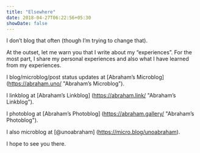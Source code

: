 ```yaml
---
title: "Elsewhere"
date: 2018-04-27T06:22:56+05:30
showDate: false
---
```

I don’t blog that often (though I’m trying to change that).

At the outset, let me warn you that I write about my “experiences”. For the most part, I share my personal experiences and also what I have learned from my experiences.

I blog/microblog/post status updates at [Abraham’s Microblog] (https://abraham.uno/ "Abraham’s Microblog").

I linkblog at [Abraham’s Linkblog] (https://abraham.link/ "Abraham’s Linkblog").

I photoblog at [Abraham’s Photoblog] (https://abraham.gallery/ "Abraham’s Photoblog").

I also microblog at [@unoabraham] (https://micro.blog/unoabraham).

I hope to see you there.